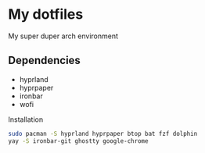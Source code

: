 # My dotfiles 
My super duper arch environment

## Dependencies
- hyprland
- hyprpaper
- ironbar
- wofi

Installation
```bash
sudo pacman -S hyprland hyprpaper btop bat fzf dolphin
yay -S ironbar-git ghostty google-chrome 
```
